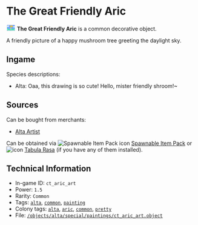 # The Great Friendly Aric

<img src="https://raw.githubusercontent.com/Ceterai/Enternia/main/objects/alta/special/paintings/ct_aric_art.png" alt="The Great Friendly Aric icon" loading="lazy" width="auto" height="16px"/> **The Great Friendly Aric** is a common decorative object.

A friendly picture of a happy mushroom tree greeting the daylight sky.

## Ingame

Species descriptions:

- Alta: Oaa, this drawing is so cute! Hello, mister friendly shroom!~

## Sources

Can be bought from merchants:

- [Alta Artist](https://ceterai.github.io/MyEnternia/Wiki/AltaArtist)

Can be obtained via <img src="https://raw.githubusercontent.com/Silverfeelin/Starbound-SpawnableItemPack/master/interface/sip/iconSmall.png" alt="Spawnable Item Pack icon" width="18" height="14"/> [Spawnable Item Pack](https://steamcommunity.com/sharedfiles/filedetails/?id=733665104) or <img src="https://steamuserimages-a.akamaihd.net/ugc/263843960696222713/3EC9A7C005541F7D577EBCB8C5736B4EFC9973D6/" alt="icon" width="8" height="12"/> [Tabula Rasa](https://community.playstarbound.com/resources/the-tabula-rasa.3222/) (if you have any of them installed).

## Technical Information

- In-game ID: `ct_aric_art`
- Power: `1.5`
- Rarity: `Common`
- Tags: [`alta`](https://ceterai.github.io/MyEnternia/Wiki/Tags/Alta), [`common`](https://ceterai.github.io/MyEnternia/Wiki/Tags/Common), [`painting`](https://ceterai.github.io/MyEnternia/Wiki/Tags/Painting)
- Colony tags: [`alta`](https://ceterai.github.io/MyEnternia/Wiki/Tags/Alta), [`aric`](https://ceterai.github.io/MyEnternia/Wiki/Tags/Aric), [`common`](https://ceterai.github.io/MyEnternia/Wiki/Tags/Common), [`pretty`](https://ceterai.github.io/MyEnternia/Wiki/Tags/Pretty)
- File: [`/objects/alta/special/paintings/ct_aric_art.object`](https://github.com/Ceterai/Enternia/blob/main/objects/alta/special/paintings/ct_aric_art.object)
